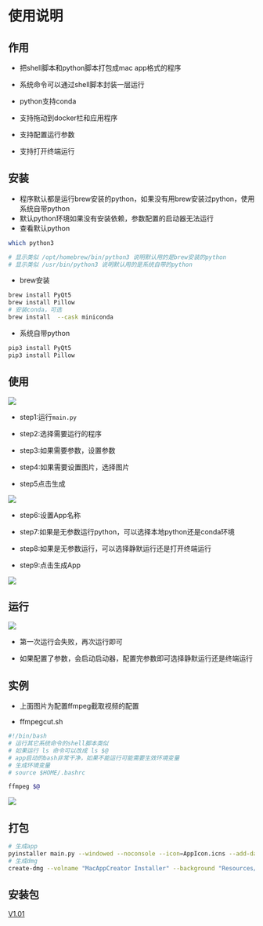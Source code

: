# 使用说明

## 作用

- 把shell脚本和python脚本打包成mac app格式的程序

- 系统命令可以通过shell脚本封装一层运行

- python支持conda

- 支持拖动到docker栏和应用程序

- 支持配置运行参数

- 支持打开终端运行

## 安装

- 程序默认都是运行brew安装的python，如果没有用brew安装过python，使用系统自带python
- 默认python环境如果没有安装依赖，参数配置的启动器无法运行
- 查看默认python

```bash
which python3

# 显示类似 /opt/homebrew/bin/python3 说明默认用的是brew安装的python
# 显示类似 /usr/bin/python3 说明默认用的是系统自带的python
```

- brew安装

```bash
brew install PyQt5
brew install Pillow
# 安装conda，可选
brew install  --cask miniconda
```

- 系统自带python

```bash
pip3 install PyQt5
pip3 install Pillow
```

## 使用

![](https://github.com/Marspacecraft/MacAppCreater/blob/main/pic/1.png)

- step1:运行`main.py`

- step2:选择需要运行的程序

- step3:如果需要参数，设置参数

- step4:如果需要设置图片，选择图片

- step5点击生成

![](https://github.com/Marspacecraft/MacAppCreater/blob/main/pic/2.png)

- step6:设置App名称

- step7:如果是无参数运行python，可以选择本地python还是conda环境

- step8:如果是无参数运行，可以选择静默运行还是打开终端运行

- step9:点击生成App

![](https://github.com/Marspacecraft/MacAppCreater/blob/main/pic/5.png)

## 运行

![](https://github.com/Marspacecraft/MacAppCreater/blob/main/pic/3.png)

- 第一次运行会失败，再次运行即可

- 如果配置了参数，会启动启动器，配置完参数即可选择静默运行还是终端运行

## 实例

- 上面图片为配置ffmpeg截取视频的配置

- ffmpegcut.sh

```bash
#!/bin/bash
# 运行其它系统命令的shell脚本类似
# 如果运行 ls 命令可以改成 ls $@
# app启动的bash非常干净，如果不能运行可能需要生效环境变量
# 生成环境变量
# source $HOME/.bashrc

ffmpeg $@
```

![](https://github.com/Marspacecraft/MacAppCreater/blob/main/pic/4.png)

## 打包

```bash
# 生成app
pyinstaller main.py --windowed --noconsole --icon=AppIcon.icns --add-data "Resources/Caller:Caller" --name "MacAppCreater"
# 生成dmg
create-dmg --volname "MacAppCreator Installer" --background "Resources/1.png" --window-pos 200 120 --window-size 800 500 --icon-size 100 --text-size 14 --icon "MacAppCreater.app" 200 200 --app-drop-link 600 200 --eula "LICENSE" "dist/MacAppCreaterInstaller.dmg" "dist/MacAppCreater.app"
```

## 安装包

[V1.01](https://github.com/Marspacecraft/MacAppCreater/releases/tag/1.01)
